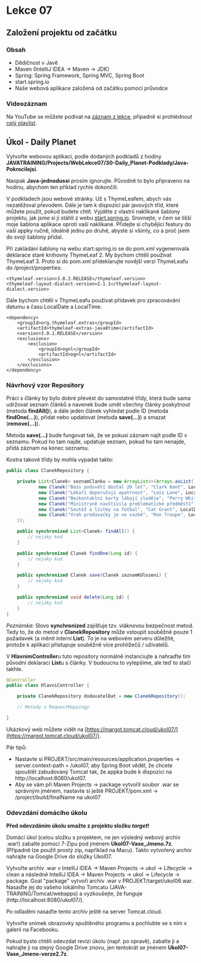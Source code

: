 Lekce 07
========

Založení projektu od začátku
----------------------------

### Obsah

* Dědičnost v Javě
* Maven (IntelliJ IDEA -> Maven -> JDK)
* Spring: Spring Framework, Spring MVC, Spring Boot
* start.spring.io
* Naše webová aplikace založená od začátku pomocí průvodce

### Videozáznam

Na YouTube se můžete podívat na [záznam z lekce](https://www.youtube.com/watch?v=IIuPw9AoWZE),
případně si prohlédnout [celý playlist](https://www.youtube.com/playlist?list=PLTCx5oiCrIJ6mcuJ1VaY8s0mzFsaMUzp-).

Úkol - Daily Planet
-------------------

Vytvořte webovou aplikaci, podle dodaných podkladů z hodiny
**JAVATRAINING/Projects/WebLekce07/30-Daily_Planet-Podklady/Java-Pokrocilejsi**.

Naopak **Java-jednodussi** prosím ignorujte. Původně to bylo připraveno na hodinu, abychom ten příklad rychle dokončili.

V podkladech jsou webové stránky. Už s ThymeLeafem, abych vás nezatěžoval převodem. Dále je tam k dispozici pár javových
tříd, které můžete použít, pokud budete chtít. Vyjděte z vlastní naklikané šablony projektu, jak jsme si ji stáhli z
webu [start.spring.io](https://start.spring.io/). Srovnejte, v čem se lišší moje šablona aplikace oproti vaší
naklikané. Přidejte si chybějící featury do vaší appky ručně, ideálně jednu po druhé, abyste si všimly, co a proč jsem
do svojí šablony přidal.

Při zakládání šablony na webu start.spring.io se do pom.xml vygenerovala deklarace staré knihovny ThymeLeaf 2. My bychom
chtěli používat ThymeLeaf 3. Proto si do pom.xml přideklarujte novější verzi ThymeLeafu do /project/properties:

    <thymeleaf.version>3.0.2.RELEASE</thymeleaf.version>
    <thymeleaf-layout-dialect.version>2.1.1</thymeleaf-layout-dialect.version>

Dále bychom chtěli v ThymeLeafu používat přídavek pro zpracovávání datumu a času LocalDate a LocalTime.

    <dependency>
        <groupId>org.thymeleaf.extras</groupId>
        <artifactId>thymeleaf-extras-java8time</artifactId>
        <version>3.0.1.RELEASE</version>
        <exclusions>
            <exclusion>
                <groupId>ognl</groupId>
                <artifactId>ognl</artifactId>
            </exclusion>
        </exclusions>
    </dependency>

### Návrhový vzor Repository

Práci s články by bylo dobré převést do samostatné třídy, která bude sama udržovat seznam článků a navenek bude umět
všechny články poskytnout (metoda **findAll()**), a dále jeden článek vyhledat podle ID (metoda **findOne(...)**),
přidat nebo updatovat (metoda **save(...)**) a smazat (**remove(...)**).

Metoda **save(...)** bude fungovat tak, že se pokusí záznam najít podle ID v seznamu. Pokud ho tam najde, updatuje
seznam, pokud ho tam nenajde, přidá záznam na konec seznamu.

Kostra takové třídy by mohla vypadat takto:

```java
public class ClanekRepository {

    private List<Clanek> seznamClanku = new ArrayList<>(Arrays.asList(
            new Clanek("Boss podsvětí dostal 20 let", "Clark Kent", LocalDate.of(2018, 1, 31)),
            new Clanek("Lékaři doporučují opatrnost", "Lois Lane", LocalDate.of(2018, 2, 28)),
            new Clanek("Bezkontaktní karty lákají zloděje", "Perry White", LocalDate.of(2017, 12, 24)),
            new Clanek("Ministryně navštívila problematické předměstí", "Jimmy Olsen", LocalDate.of(2016, 7, 31)),
            new Clanek("Soutěž o lístky na fotbal", "Cat Grant", LocalDate.of(2016, 8, 1)),
            new Clanek("Vrah prodavačky je ve vazbě", "Ron Troupe", LocalDate.of(2017, 10, 28))
    ));

    public synchronized List<Clanek> findAll() {
        // nejaky kod
    }

    public synchronized Clanek findOne(Long id) {
        // nejaky kod
    }

    public synchronized Clanek save(Clanek zaznamKUlozeni) {
        // nejaky kod
    }

    public synchronized void delete(Long id) {
        // nejaky kod
    }
}
```

*Poznámka:* Slovo **synchronized** zajišťuje tzv. vláknovou bezpečnost metod. Tedy to, že do metod v
**ClanekRepository** může vstoupit souběžně pouze 1 požadavek (a měnit interní **List**). To je na webovém serveru
důležité, protože k aplikaci přistupuje souběžně více prohlížečů / uživatelů.

V **HlavnimController**u tuto repository normálně instanciujte a nahraďte tím původní deklaraci **List**u s články. V
budoucnu to vylepšíme, ale teď to stačí takhle.

```java
@Controller
public class HlavniController {

    private ClanekRepository dodavatelDat = new ClanekRepository();

    // Metody s RequestMappingy

}
```

Ukázkový web můžete vidět na [https://margot.tomcat.cloud/ukol07/](https://margot.tomcat.cloud/ukol07/).

Pár tipů:

* Nastavte si PROJEKT/src/main/resources/application.properties -> server.context-path = /ukol07, aby Spring Boot věděl,
  že chcete spouštět zabudovaný Tomcat tak, že appka bude k dispozici na http://localhost:8080/ukol07.
* Aby se vám při Maven Projects -> package vytvořil soubor .war se správným jménem, nastavte si ještě PROJEKT/pom.xml ->
  /project/build/finalName na ukol07

### Odevzdání domácího úkolu

**Před odevzdáním úkolu smažte z projektu složku *target*!**

Domácí úkol (celou složku s projektem, ne jen výsledný webový archív .war!) zabalte pomocí 7-Zipu pod jménem
**Ukol07-Vase_Jmeno.7z**. (Případně lze použít prostý zip, například na Macu). Takto vytvořený archív nahrajte na Google
Drive do složky Ukol07.

Vytvořte archív .war v IntelliJ IDEA -> Maven Projects -> ukol -> Lifecycle -> clean a následně IntelliJ IDEA -> Maven
Projects -> ukol -> Lifecycle -> package. Goal "package" vytvoří archív .war v PROJEKT/target/ukol06.war. Nasaďte jej do
vašeho lokálního Tomcatu (JAVA-TRAINING/Tomcat/webapps) a vyzkoušejte, že funguje (http://localhost:8080/ukol07/).

Po odladění nasaďte tento archív ještě na server Tomcat.cloud.

Vytvořte snímek obrazovky spuštěného programu a pochlubte se s ním v galerii
na Facebooku.

Pokud byste chtěli odevzdat revizi úkolu (např. po opravě), zabalte ji a nahrajte ji na stejný Google Drive znovu, jen
tentokrát se jménem **Ukol07-Vase_Jmeno-verze2.7z**.
